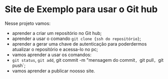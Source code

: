 # Site de Exemplo para usar o Git hub

Nesse projeto vamos:
* aprender a criar um repositório no Git hub;
* aprender a usar o comando `git clone {ssh do repositório}`;
* aprender a  gerar uma chave de autenticação para poderdermos atualizar o repositório e acessa-lo no pc;
* vamos aprender a usar os comandos:
* `git status`, `git add`, git commit -m "mensagem do commit`, `git pull`, `git push`;
* vamos aprender a publicar noosso site.
